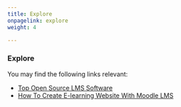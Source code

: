 ```yaml
---
title: Explore
onpagelink: explore
weight: 4

---
```


### Explore

You may find the following links relevant:

- [Top Open Source LMS Software](https://products.containerize.com/lms/)
- [How To Create E-learning Website With Moodle LMS](https://blog.containerize.com/2021/06/11/how-to-create-e-learning-platform-with-moodle-lms/)
 